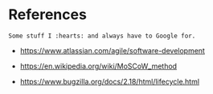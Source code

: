 # References 


    Some stuff I :hearts: and always have to Google for.


- https://www.atlassian.com/agile/software-development

- https://en.wikipedia.org/wiki/MoSCoW_method

- https://www.bugzilla.org/docs/2.18/html/lifecycle.html
